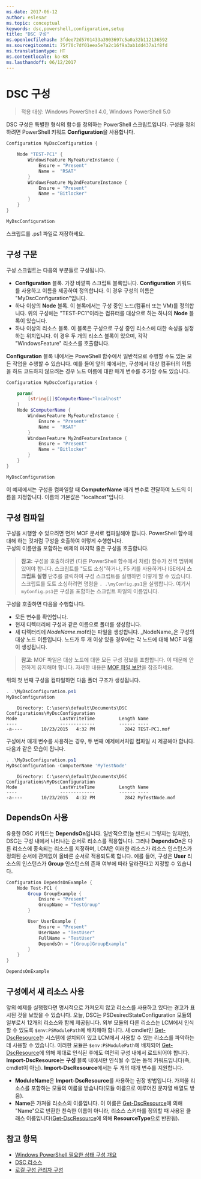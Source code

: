 ```yaml
---
ms.date: 2017-06-12
author: eslesar
ms.topic: conceptual
keywords: dsc,powershell,configuration,setup
title: "DSC 구성"
ms.openlocfilehash: 3fdee72d5701433a3903697c5a0a32b112136592
ms.sourcegitcommit: 75f70c7df01eea5e7a2c16f9a3ab1dd437a1f8fd
ms.translationtype: HT
ms.contentlocale: ko-KR
ms.lasthandoff: 06/12/2017
---
```

# <a name="dsc-configurations"></a>DSC 구성

>적용 대상: Windows PowerShell 4.0, Windows PowerShell 5.0

DSC 구성은 특별한 형식의 함수를 정의하는 PowerShell 스크립트입니다. 구성을 정의하려면 PowerShell 키워드 **Configuration**을 사용합니다.

```powershell
Configuration MyDscConfiguration {

    Node "TEST-PC1" {
        WindowsFeature MyFeatureInstance {
            Ensure = "Present"
            Name =  "RSAT"
        }
        WindowsFeature My2ndFeatureInstance {
            Ensure = "Present"
            Name = "Bitlocker"
        }
    }
} 

MyDscConfiguration 
```

스크립트를 .ps1 파일로 저장하세요.

## <a name="configuration-syntax"></a>구성 구문

구성 스크립트는 다음의 부분들로 구성됩니다.

- **Configuration** 블록. 가장 바깥쪽 스크립트 블록입니다. **Configuration** 키워드를 사용하고 이름을 제공하여 정의합니다. 이 경우 구성의 이름은 "MyDscConfiguration"입니다.
- 하나 이상의 **Node** 블록. 이 블록에서는 구성 중인 노드(컴퓨터 또는 VM)를 정의합니다. 위의 구성에는 "TEST-PC1"이라는 컴퓨터를 대상으로 하는 하나의 **Node** 블록이 있습니다.
- 하나 이상의 리소스 블록. 이 블록은 구성으로 구성 중인 리소스에 대한 속성을 설정하는 위치입니다. 이 경우 두 개의 리소스 블록이 있으며, 각각 "WindowsFeature" 리소스를 호출합니다.

**Configuration** 블록 내에서는 PoweShell 함수에서 일반적으로 수행할 수도 있는 모든 작업을 수행할 수 있습니다. 예를 들어 앞의 예에서는, 구성에서 대상 컴퓨터의 이름을 하드 코드하지 않으려는 경우 노드 이름에 대한 매개 변수를 추가할 수도 있습니다.

```powershell
Configuration MyDscConfiguration {

    param(
        [string[]]$ComputerName="localhost"
    )
    Node $ComputerName {
        WindowsFeature MyFeatureInstance {
            Ensure = "Present"
            Name =  "RSAT"
        }
        WindowsFeature My2ndFeatureInstance {
            Ensure = "Present"
            Name = "Bitlocker"
        }
    }
}

MyDscConfiguration 
```

이 예제에서는 구성을 컴파일할 때 **ComputerName** 매개 변수로 전달하여 노드의 이름을 지정합니다. 이름의 기본값은 "localhost"입니다.

## <a name="compiling-the-configuration"></a>구성 컴파일

구성을 시행할 수 있으려면 먼저 MOF 문서로 컴파일해야 합니다. PowerShell 함수에 대해 하는 것처럼 구성을 호출하여 이렇게 수행합니다.  
구성의 이름만을 포함하는 예제의 마지막 줄은 구성을 호출합니다.

>**참고:** 구성을 호출하려면 (다른 PowerShell 함수에서 처럼) 함수가 전역 범위에 있어야 합니다. 
>스크립트를 "도트 소싱"하거나, F5 키를 사용하거나 ISE에서 **스크립트 실행** 단추를 클릭하여 구성 스크립트를 실행하면 이렇게 할 수 있습니다. 
>스크립트를 도트 소싱하려면 명령을 `. .\myConfig.ps1`을 실행합니다. 여기서 `myConfig.ps1`은 구성을 포함하는 스크립트 파일의 이름입니다.

구성을 호출하면 다음을 수행합니다.

- 모든 변수를 확인합니다. 
- 현재 디렉터리에 구성과 같은 이름으로 폴더를 생성합니다.
- 새 디렉터리에 _NodeName_.mof라는 파일을 생성합니다. _NodeName_은 구성의 대상 노드 이름입니다. 
    노드가 두 개 이상 있을 경우에는 각 노드에 대해 MOF 파일이 생성됩니다.

>**참고**: MOF 파일은 대상 노드에 대한 모든 구성 정보를 포함합니다. 이 때문에 안전하게 유지해야 합니다. 
>자세한 내용은 [MOF 파일 보안](secureMOF.md)을 참조하세요.

위의 첫 번째 구성을 컴파일하면 다음 폴더 구조가 생성됩니다.

```powershell
. .\MyDscConfiguration.ps1
MyDscConfiguration
```

```
    Directory: C:\users\default\Documents\DSC Configurations\MyDscConfiguration
Mode                LastWriteTime         Length Name                                                                                              
----                -------------         ------ ----                                                                                         
-a----       10/23/2015   4:32 PM           2842 TEST-PC1.mof
```  

구성에서 매개 변수를 사용하는 경우, 두 번째 예제에서처럼 컴파일 시 제공해야 합니다. 다음과 같은 모습이 됩니다.

```powershell
. .\MyDscConfiguration.ps1
MyDscConfiguration -ComputerName 'MyTestNode'
```

```
    Directory: C:\users\default\Documents\DSC Configurations\MyDscConfiguration
Mode                LastWriteTime         Length Name                                                                                              
----                -------------         ------ ----                                                                                         
-a----       10/23/2015   4:32 PM           2842 MyTestNode.mof
```      

## <a name="using-dependson"></a>DependsOn 사용

유용한 DSC 키워드는 **DependsOn**입니다. 일반적으로(늘 반드시 그렇지는 않지만), DSC는 구성 내에서 나타나는 순서로 리소스를 적용합니다. 그러나 **DependsOn**은 다른 리소스에 종속되는 리소스를 지정하며, LCM은 이러한 리소스가 리소스 인스턴스가 정의된 순서에 관계없이 올바른 순서로 적용되도록 합니다. 예를 들어, 구성은 **User** 리소스의 인스턴스가 **Group** 인스턴스의 존재 여부에 따라 달라진다고 지정할 수 있습니다.

```powershell
Configuration DependsOnExample {
    Node Test-PC1 {
        Group GroupExample {
            Ensure = "Present"
            GroupName = "TestGroup"
        }

        User UserExample {
            Ensure = "Present"
            UserName = "TestUser"
            FullName = "TestUser"
            DependsOn = "[Group]GroupExample"
        }
    }
}

DependsOnExample
```

## <a name="using-new-resources-in-your-configuration"></a>구성에서 새 리소스 사용

앞의 예제를 실행했다면 명시적으로 가져오지 않고 리소스를 사용하고 있다는 경고가 표시된 것을 보았을 수 있습니다.
오늘, DSC는 PSDesiredStateConfiguration 모듈의 일부로서 12개의 리소스와 함께 제공됩니다. 외부 모듈의 다른 리소스는 LCM에서 인식할 수 있도록 `$env:PSModulePath`에 배치해야 합니다. 새 cmdlet인 [Get-DscResource](https://technet.microsoft.com/en-us/library/dn521625.aspx)는 시스템에 설치되어 있고 LCM에서 사용할 수 있는 리소스를 파악하는 데 사용할 수 있습니다. 이러한 모듈은 `$env:PSModulePath`에 배치되어 [Get-DscResource](https://technet.microsoft.com/en-us/library/dn521625.aspx)에 의해 제대로 인식된 후에도 여전히 구성 내에서 로드되어야 합니다. 
**Import-DscResource**는 **구성** 블록 내에서만 인식될 수 있는 동적 키워드입니다(즉, cmdlet이 아님). 
**Import-DscResource**에서는 두 개의 매개 변수를 지원합니다.
- **ModuleName**은 **Import-DscResource**를 사용하는 권장 방법입니다. 가져올 리소스를 포함하는 모듈의 이름을 받습니다(모듈 이름으로 이루어진 문자열 배열도 받음). 
- **Name**은 가져올 리소스의 이름입니다. 이 이름은 [Get-DscResource](https://technet.microsoft.com/en-us/library/dn521625.aspx)에 의해 "Name"으로 반환한 친숙한 이름이 아니라, 리소스 스키마를 정의할 때 사용된 클래스 이름입니다([Get-DscResource](https://technet.microsoft.com/en-us/library/dn521625.aspx)에 의해 **ResourceType**으로 반환됨). 

## <a name="see-also"></a>참고 항목
* [Windows PowerShell 필요한 상태 구성 개요](overview.md)
* [DSC 리소스](resources.md)
* [로컬 구성 관리자 구성](metaConfig.md)

